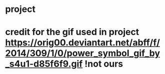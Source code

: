 # project
# credit for the gif used in project https://orig00.deviantart.net/abff/f/2014/309/1/0/power_symbol_gif_by_s4u1-d85f6f9.gif !not ours
